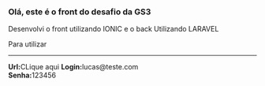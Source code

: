 <h3>Olá, este é o front do desafio da GS3</h3>

<p>Desenvolvi o front utilizando IONIC e o back Utilizando LARAVEL</p>

<p>Para utilizar
<hr>
  <b>Url:</b><a href:"https://desafiogs3.addictiontech.com.br/" target="_blank">CLique aqui</a>
  <b>Login:</b>lucas@teste.com<br>
  <b>Senha:</b>123456</p>
